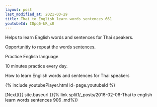 ```yaml
---
layout: post
last_modified_at: 2021-03-29
title: Thai to English learn words sentences 661 
youtubeId: IDpq6-bR_x0
---
```

 
 
Helps to learn English words and sentences for Thai speakers.

Opportunitiy to repeat the words sentences. 

Practice English language. 
 
10 minutes practice every day. 
 
How to learn English words and sentences for Thai speakers 
 
{% include youtubePlayer.html id=page.youtubeId %}
 
 
[Next]({{ site.baseurl }}{% link  split1/_posts/2016-02-06-Thai to english learn words sentences 906 .md%})
 
